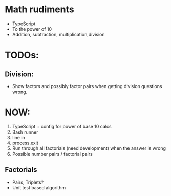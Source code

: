 # Math rudiments

* TypeScript
* To the power of 10
* Addition, subtraction, multiplication,division

# TODOs:

## Division:

* Show factors and possibly factor pairs when getting division questions wrong.

# NOW:

1. TypeScript + config for power of base 10 calcs
2. Bash runner
3. line in
4. process.exit
5. Run through all factorials (need development) when the answer is wrong
6. Possible number pairs / factorial pairs


## Factorials

* Pairs, Triplets?
* Unit test based algorithm
